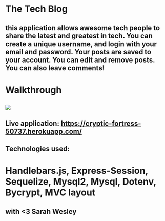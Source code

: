 # The Tech Blog
## this application allows awesome tech people to share the latest and greatest in tech. You can create a unique username, and login with your email and password. Your posts are saved to  your account. You can edit and remove posts. You can also leave comments!

# Walkthrough
## <img src ="https://github.com/sarahwesley/the-tech-blog/blob/main/images/walkthrough.gif" />

## Live application: https://cryptic-fortress-50737.herokuapp.com/ 

## Technologies used:
# Handlebars.js, Express-Session, Sequelize, Mysql2, Mysql, Dotenv, Bycrypt, MVC layout

## with <3 Sarah Wesley